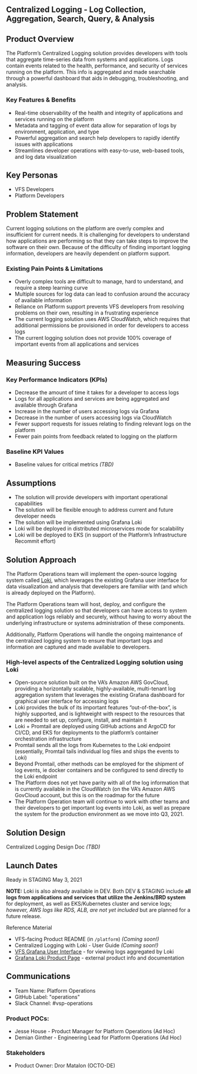 ## Centralized Logging - Log Collection, Aggregation, Search, Query, & Analysis 

## Product Overview

The Platform’s Centralized Logging solution provides developers with tools that aggregate time-series data from systems and applications. Logs contain events related to the health, performance, and security of services running on the platform. This info is aggregated and made searchable through a powerful dashboard that aids in debugging, troubleshooting, and analysis. 

### Key Features & Benefits

- Real-time observability of the health and integrity of applications and services running on the platform
- Metadata and tagging of event data allow for separation of logs by environment, application, and type 
- Powerful aggregation and search help developers to rapidly identify issues with applications
- Streamlines developer operations with easy-to-use, web-based tools, and log data visualization

## Key Personas

- VFS Developers
- Platform Developers

## Problem Statement 

Current logging solutions on the platform are overly complex and insufficient for current needs. It is challenging for developers to understand how applications are performing so that they can take steps to improve the software on their own. Because of the difficulty of finding important logging information, developers are heavily dependent on platform support. 

### Existing Pain Points & Limitations

- Overly complex tools are difficult to manage, hard to understand, and require a steep learning curve 
- Multiple sources for log data can lead to confusion around the accuracy of available information 
- Reliance on Platform support prevents VFS developers from resolving problems on their own, resulting in a frustrating experience
- The current logging solution uses AWS CloudWatch, which requires that additional permissions be provisioned in order for developers to access logs
- The current logging solution does not provide 100% coverage of important events from all applications and services

## Measuring Success

### Key Performance Indicators (KPIs)

- Decrease the amount of time it takes for a developer to access logs
- Logs for all applications and services are being aggregated and available through Grafana 
- Increase in the number of users accessing logs via Grafana
- Decrease in the number of users accessing logs via CloudWatch
- Fewer support requests for issues relating to finding relevant logs on the platform
- Fewer pain points from feedback related to logging on the platform

### Baseline KPI Values
- Baseline values for critical metrics _(TBD)_

## Assumptions

- The solution will provide developers with important operational capabilities  
- The solution will be flexible enough to address current and future developer needs 
- The solution will be implemented using Grafana Loki
- Loki will be deployed in distributed microservices mode for scalability
- Loki will be deployed to EKS (in support of the Platform’s Infrastructure Recommit effort)

## Solution Approach

The Platform Operations team will implement the open-source logging system called [Loki](https://grafana.com/oss/loki/), which leverages the existing Grafana user interface for data visualization and analysis that developers are familiar with (and which is already deployed on the Platform).

The Platform Operations team will host, deploy, and configure the centralized logging solution so that developers can have access to system and application logs reliably and securely, without having to worry about the underlying infrastructure or systems administration of these components. 

Additionally, Platform Operations will handle the ongoing maintenance of the centralized logging system to ensure that important logs and information are captured and made available to developers. 

### High-level aspects of the Centralized Logging solution using Loki

- Open-source solution built on the VA’s Amazon AWS GovCloud, providing a horizontally scalable, highly-available, multi-tenant log aggregation system that leverages the existing Grafana dashboard for graphical user interface for accessing logs
- Loki provides the bulk of its important features “out-of-the-box”, is highly supported, and is lightweight with respect to the resources that are needed to set up, configure, install, and maintain it
- Loki + Promtail are deployed using GitHub actions and ArgoCD for CI/CD, and EKS for deployments to the platform’s container orchestration infrastructure
- Promtail sends all the logs from Kubernetes to the Loki endpoint (essentially, Promtail tails individual log files and ships the events to Loki)
- Beyond Promtail, other methods can be employed for the shipment of log events, ie docker containers and be configured to send directly to the Loki endpoint 
- The Platform does not yet have parity with all of the log information that is currently available in the CloudWatch (on the VA’s Amazon AWS GovCloud account, but this is on the roadmap for the future
- The Platform Operation team will continue to work with other teams and their developers to get important log events into Loki, as well as prepare the system for the production environment as we move into Q3, 2021. 

## Solution Design 

Centralized Logging Design Doc _(TBD)_

## Launch Dates

Ready in STAGING May 3, 2021 

**NOTE:** Loki is also already available in DEV. Both DEV & STAGING include **all logs from applications and services that utilize the Jenkins/BRD system** for deployment, as well as EKS/Kubernetes cluster and service logs; _however, AWS logs like RDS, ALB, are not yet included_ but are planned for a future release. 

Reference Material

- VFS-facing Product README (in `/platform`) _(Coming soon!)_
- Centralized Logging with Loki - User Guide _(Coming soon!)_
- [VFS Grafana User Interface](http://grafana.vfs.va.gov) - for viewing logs aggregated by Loki
- [Grafana Loki Product Page](https://grafana.com/oss/loki/) - external product info and documentation

## Communications

- Team Name: Platform Operations 
- GitHub Label: "operations"
- Slack Channel: #vsp-operations

### Product POCs: 

- Jesse House - Product Manager for Platform Operations (Ad Hoc)
- Demian Ginther - Engineering Lead for Platform Operations (Ad Hoc)

### Stakeholders

- Product Owner: Dror Matalon (OCTO-DE)

